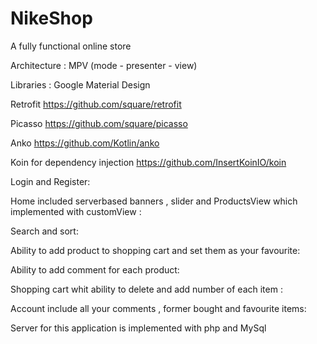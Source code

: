 # NikeShop
A fully functional online store 


Architecture : 
MPV (mode - presenter - view)

Libraries :
Google Material Design

Retrofit https://github.com/square/retrofit

Picasso https://github.com/square/picasso

Anko https://github.com/Kotlin/anko

Koin for dependency injection https://github.com/InsertKoinIO/koin

Login and Register:

Home included serverbased banners , slider and ProductsView  which implemented with customView :

Search and sort:

Ability to add product to shopping cart and set them as your favourite:

Ability to add comment for each product:

Shopping cart whit ability to delete and add number of each item :

Account include all your comments , former bought and favourite items:

Server for this application is implemented with php and MySql 

